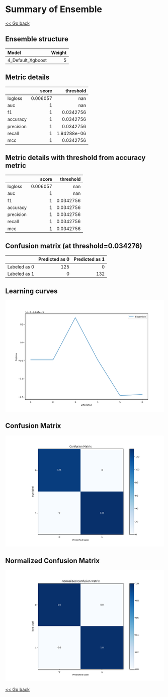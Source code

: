# Summary of Ensemble

[<< Go back](../README.md)


## Ensemble structure
| Model             |   Weight |
|:------------------|---------:|
| 4_Default_Xgboost |        5 |

## Metric details
|           |    score |     threshold |
|:----------|---------:|--------------:|
| logloss   | 0.006057 | nan           |
| auc       | 1        | nan           |
| f1        | 1        |   0.0342756   |
| accuracy  | 1        |   0.0342756   |
| precision | 1        |   0.0342756   |
| recall    | 1        |   1.94288e-06 |
| mcc       | 1        |   0.0342756   |


## Metric details with threshold from accuracy metric
|           |    score |   threshold |
|:----------|---------:|------------:|
| logloss   | 0.006057 | nan         |
| auc       | 1        | nan         |
| f1        | 1        |   0.0342756 |
| accuracy  | 1        |   0.0342756 |
| precision | 1        |   0.0342756 |
| recall    | 1        |   0.0342756 |
| mcc       | 1        |   0.0342756 |


## Confusion matrix (at threshold=0.034276)
|              |   Predicted as 0 |   Predicted as 1 |
|:-------------|-----------------:|-----------------:|
| Labeled as 0 |              125 |                0 |
| Labeled as 1 |                0 |              132 |

## Learning curves
![Learning curves](learning_curves.png)
## Confusion Matrix

![Confusion Matrix](confusion_matrix.png)


## Normalized Confusion Matrix

![Normalized Confusion Matrix](confusion_matrix_normalized.png)



[<< Go back](../README.md)
